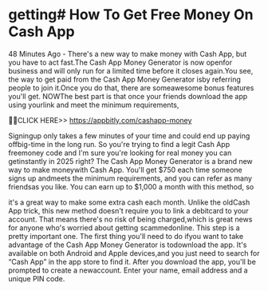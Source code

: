 # getting# How To Get Free Money On Cash App

48 Minutes Ago - There's a new way to make money with Cash App, but you have to act fast.The Cash App Money Generator is now openfor business and will only run for a limited time before it closes again.You see, the way to get paid from the Cash App Money Generator isby referring people to join it.Once you do that, there are someawesome bonus features you'll get. NOWThe best part is that once your friends download the app using yourlink and meet the minimum requirements,


🎁🎁CLICK HERE>> https://appbitly.com/cashapp-money


Signingup only takes a few minutes of your time and could end up paying offbig-time in the long run. So you're trying to find a legit Cash App freemoney code and I'm sure you're looking for real money you can getinstantly in 2025 right? The Cash App Money Generator is a brand new way to make moneywith Cash App. You'll get $750 each time someone signs up andmeets the minimum requirements, and you can refer as many friendsas you like. You can earn up to $1,000 a month with this method, so

it's a great way to make some extra cash each month. Unlike the oldCash App trick, this new method doesn't require you to link a debitcard to your account. That means there's no risk of being charged,which is great news for anyone who's worried about getting scammedonline. This step is a pretty important one. The first thing you'll need to do ifyou want to take advantage of the Cash App Money Generator is todownload the app. It's available on both Android and Apple devices,and you just need to search for “Cash App” in the app store to find it. After you download the app, you'll be prompted to create a newaccount. Enter your name, email address and a unique PIN code.
